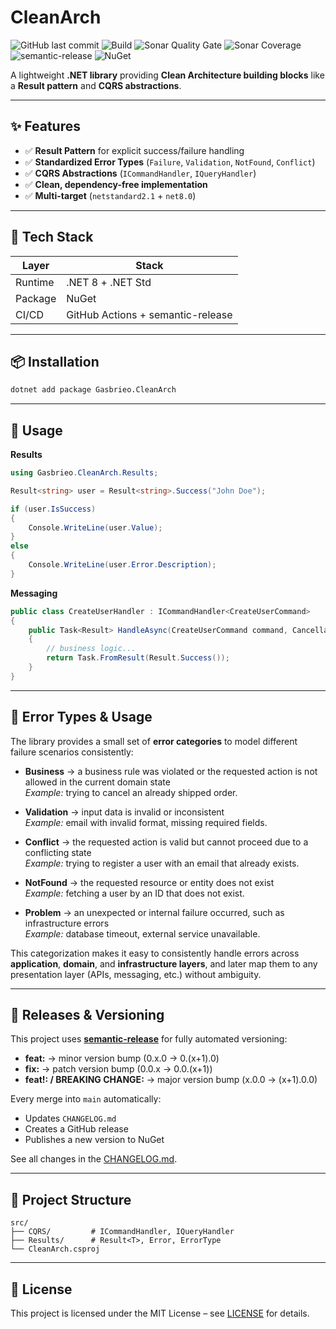 # CleanArch

![GitHub last commit](https://img.shields.io/github/last-commit/gasbrieo/dotnet-cleanarch)
![Build](https://img.shields.io/github/actions/workflow/status/gasbrieo/dotnet-cleanarch/release.yml?branch=main)
![Sonar Quality Gate](https://img.shields.io/sonar/quality_gate/gasbrieo_dotnet-cleanarch?server=https%3A%2F%2Fsonarcloud.io)
![Sonar Coverage](https://img.shields.io/sonar/coverage/gasbrieo_dotnet-cleanarch?server=https%3A%2F%2Fsonarcloud.io)
![semantic-release](https://img.shields.io/badge/%20%20%F0%9F%93%A6%F0%9F%9A%80-semantic--release-e10079.svg)
![NuGet](https://img.shields.io/nuget/v/Gasbrieo.CleanArch)

A lightweight **.NET library** providing **Clean Architecture building blocks** like a **Result pattern** and **CQRS abstractions**.

---

## ✨ Features

- ✅ **Result Pattern** for explicit success/failure handling
- ✅ **Standardized Error Types** (`Failure`, `Validation`, `NotFound`, `Conflict`)
- ✅ **CQRS Abstractions** (`ICommandHandler`, `IQueryHandler`)
- ✅ **Clean, dependency-free implementation**
- ✅ **Multi-target** (`netstandard2.1` + `net8.0`)

---

## 🧱 Tech Stack

| Layer   | Stack                             |
| ------- | --------------------------------- |
| Runtime | .NET 8 + .NET Std                 |
| Package | NuGet                             |
| CI/CD   | GitHub Actions + semantic-release |

---

## 📦 Installation

```bash
dotnet add package Gasbrieo.CleanArch
```

---

## 🚀 Usage

**Results**

```csharp
using Gasbrieo.CleanArch.Results;

Result<string> user = Result<string>.Success("John Doe");

if (user.IsSuccess)
{
    Console.WriteLine(user.Value);
}
else
{
    Console.WriteLine(user.Error.Description);
}
```

**Messaging**

```csharp
public class CreateUserHandler : ICommandHandler<CreateUserCommand>
{
    public Task<Result> HandleAsync(CreateUserCommand command, CancellationToken ct)
    {
        // business logic...
        return Task.FromResult(Result.Success());
    }
}
```

---

## 🧱 Error Types & Usage

The library provides a small set of **error categories** to model different failure scenarios consistently:

- **Business** → a business rule was violated or the requested action is not allowed in the current domain state  
  _Example:_ trying to cancel an already shipped order.

- **Validation** → input data is invalid or inconsistent  
  _Example:_ email with invalid format, missing required fields.

- **Conflict** → the requested action is valid but cannot proceed due to a conflicting state  
  _Example:_ trying to register a user with an email that already exists.

- **NotFound** → the requested resource or entity does not exist  
  _Example:_ fetching a user by an ID that does not exist.

- **Problem** → an unexpected or internal failure occurred, such as infrastructure errors  
  _Example:_ database timeout, external service unavailable.

This categorization makes it easy to consistently handle errors across **application**, **domain**, and **infrastructure layers**, and later map them to any presentation layer (APIs, messaging, etc.) without ambiguity.

---

## 🔄 Releases & Versioning

This project uses **[semantic-release](https://semantic-release.gitbook.io/semantic-release/)** for fully automated versioning:

- **feat:** → minor version bump (0.x.0 → 0.(x+1).0)
- **fix:** → patch version bump (0.0.x → 0.0.(x+1))
- **feat!: / BREAKING CHANGE:** → major version bump (x.0.0 → (x+1).0.0)

Every merge into `main` automatically:

- Updates `CHANGELOG.md`
- Creates a GitHub release
- Publishes a new version to NuGet

See all changes in the [CHANGELOG.md](./CHANGELOG.md).

---

## 🧱 Project Structure

```
src/
├── CQRS/         # ICommandHandler, IQueryHandler
├── Results/      # Result<T>, Error, ErrorType
└── CleanArch.csproj
```

---

## 🪪 License

This project is licensed under the MIT License – see [LICENSE](LICENSE) for details.
